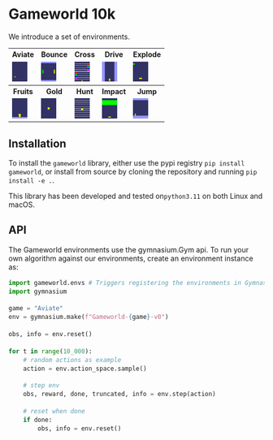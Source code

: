 # Gameworld 10k

We introduce a set of environments.  

<table>
<tr><th>Aviate</th><th>Bounce</th><th>Cross</th><th>Drive</th><th>Explode</th></tr>
<tr><td><img src=.github/videos/Aviate.gif width=30/></td><td><img src=.github/videos/Bounce.gif width=30/></td><td><img src=.github/videos/Cross.gif width=30/></td><td><img src=.github/videos/Drive.gif width=30/></td><td><img src=.github/videos/Explode.gif width=30/></td></tr>
<tr><th>Fruits</th><th>Gold</th><th>Hunt</th><th>Impact</th><th>Jump</th></tr>
<tr><td><img src=.github/videos/Fruits.gif width=30/></td><td><img src=.github/videos/Gold.gif width=30/></td><td><img src=.github/videos/Hunt.gif width=30/></td><td><img src=.github/videos/Impact.gif width=30/></td><td><img src=.github/videos/Jump.gif width=30/></td></tr>
</table>

## Installation

To install the `gameworld` library, either use the pypi registry `pip install gameworld`, or install from source by cloning the repository and running `pip install -e .`. 

This library has been developed and tested on`python3.11` on both Linux and macOS. 

## API

The Gameworld environments use the gymnasium.Gym api. To run your own algorithm against our environments, create an environment instance as:

```python
import gameworld.envs # Triggers registering the environments in Gymnasium
import gymnasium

game = "Aviate"
env = gymnasium.make(f"Gameworld-{game}-v0")

obs, info = env.reset()

for t in range(10_000):
    # random actions as example
    action = env.action_space.sample()

    # step env
    obs, reward, done, truncated, info = env.step(action)

    # reset when done
    if done:
        obs, info = env.reset()
```
